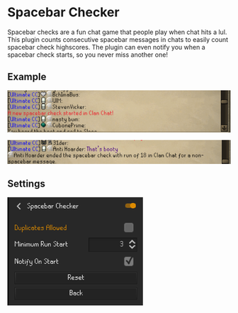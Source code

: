 # Spacebar Checker

Spacebar checks are a fun chat game that people play when chat hits a lul.
This plugin counts consecutive spacebar messages in chats to easily count spacebar check highscores.
The plugin can even notify you when a spacebar check starts, so you never miss another one!

## Example

![Start of spacebar check](screenshots/start.png "Start of spacebar check")

![End of spacebar check](screenshots/end.png "End of spacebar check")

## Settings

![Settings](screenshots/settings.png)

